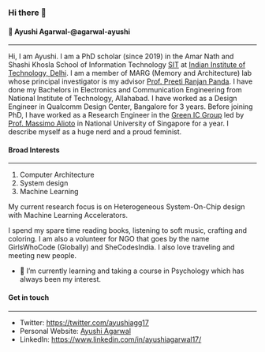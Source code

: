 ### Hi there 👋

#### :woman: Ayushi Agarwal-@agarwal-ayushi
___

Hi, I am Ayushi. I am a PhD scholar (since 2019) in the Amar Nath and Shashi Khosla School of Information Technology [SIT](http://www.sit.iitd.ac.in/) at [Indian Institute of Technology, Delhi](http://www.iitd.ac.in/). I am a member of MARG (Memory and Architecture) lab whose principal investigator is my advisor [Prof. Preeti Ranjan Panda](https://www.cse.iitd.ac.in/~panda). I have done my Bachelors in Electronics and Communication Engineering from National Institute of Technology, Allahabad. I have worked as a Design Engineer in Qualcomm Design Center, Bangalore for 3 years. Before joining PhD, I have worked as a Research Engineer in the [Green IC Group](http://www.green-ic.org/) led by [Prof. Massimo Alioto](https://www.eng.nus.edu.sg/ece/staff/massimo-bruno-alioto/) in National University of Singapore for a year.
I describe myself as a huge nerd and a proud feminist. 

#### Broad Interests
___

1) Computer Architecture
2) System design
3) Machine Learning

My current research focus is on Heterogeneous System-On-Chip design with Machine Learning Accelerators.

I spend my spare time reading books, listening to soft music, crafting and coloring. I am also a volunteer for NGO that goes by the name GirlsWhoCode (Globally) and SheCodesIndia. I also love traveling and meeting new people.

- 🌱 I’m currently learning and taking a course in Psychology which has always been my interest. 

#### Get in touch
___

- Twitter: https://twitter.com/ayushiagg17
- Personal Website: [Ayushi Agarwal](https://cse.iitd.ac.in/~anz188503)
- LinkedIn: https://www.linkedin.com/in/ayushiagarwal17/


<!--
**agarwal-ayushi/agarwal-ayushi** is a ✨ _special_ ✨ repository because its `README.md` (this file) appears on your GitHub profile.

Here are some ideas to get you started:

- 🔭 I’m currently working on ...
- 🌱 I’m currently learning ...
- 👯 I’m looking to collaborate on ...
- 🤔 I’m looking for help with ...
- 💬 Ask me about ...
- 📫 How to reach me: ...
- 😄 Pronouns: ...
- ⚡ Fun fact: ...
-->
